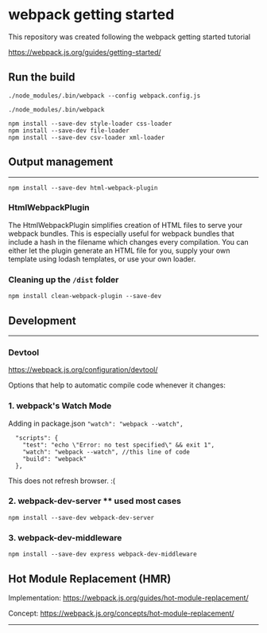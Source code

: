 # webpack getting started

This repository was created following the webpack getting started tutorial

https://webpack.js.org/guides/getting-started/


## Run the build

```
./node_modules/.bin/webpack --config webpack.config.js
```


```
./node_modules/.bin/webpack 
```
```
npm install --save-dev style-loader css-loader
npm install --save-dev file-loader
npm install --save-dev csv-loader xml-loader
```

## Output management
---
```
npm install --save-dev html-webpack-plugin
```
### HtmlWebpackPlugin

The HtmlWebpackPlugin simplifies creation of HTML files to serve your webpack bundles. This is especially useful for webpack bundles that include a hash in the filename which changes every compilation. You can either let the plugin generate an HTML file for you, supply your own template using lodash templates, or use your own loader.


### Cleaning up the `/dist` folder
```
npm install clean-webpack-plugin --save-dev
```

## Development
---

### Devtool
https://webpack.js.org/configuration/devtool/

Options that help to automatic compile code whenever it changes:

### 1. webpack's Watch Mode


Adding in package.json `"watch": "webpack --watch",`

```
  "scripts": {
    "test": "echo \"Error: no test specified\" && exit 1",
    "watch": "webpack --watch", //this line of code
    "build": "webpack"
  },
```

This does not refresh browser. :(


### 2. webpack-dev-server ** used most cases

```
npm install --save-dev webpack-dev-server
```
### 3. webpack-dev-middleware

```
npm install --save-dev express webpack-dev-middleware
```
## Hot Module Replacement (HMR)
Implementation: https://webpack.js.org/guides/hot-module-replacement/

Concept: https://webpack.js.org/concepts/hot-module-replacement/


---